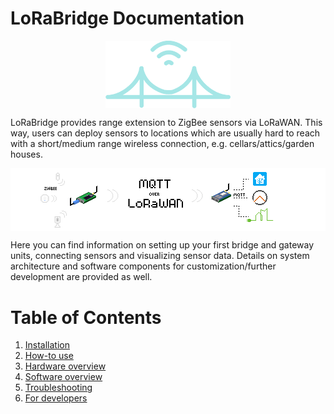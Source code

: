 # LoRaBridge Documentation

<img src="assets/loradatabridge_logo_large.png" 
        alt="Logo" 
        width="200" 
        style="display: block; margin: 0 auto" />

LoRaBridge provides range extension to ZigBee sensors via LoRaWAN. This way, users can deploy sensors to locations which
are usually hard to reach with a short/medium range wireless connection, e.g. cellars/attics/garden houses. 

<img src="assets/lorabridge_frontpage_system_diagram.png" 
        alt="System diagram" 
        style="display: block; margin: 0 auto" />

Here you can find information on setting up your first
bridge and gateway units, connecting sensors and visualizing sensor data. Details on system architecture and software components for customization/further development are provided as well.

# Table of Contents
1. [Installation](setup/Installation.md)
2. [How-to use](setup/How-to-use.md)
3. [Hardware overview](system_overview/hw_components.md)
4. [Software overview](system_overview/sw_components.md)
5. [Troubleshooting](setup/Troubleshooting.md)
6. [For developers](development/dev.md)